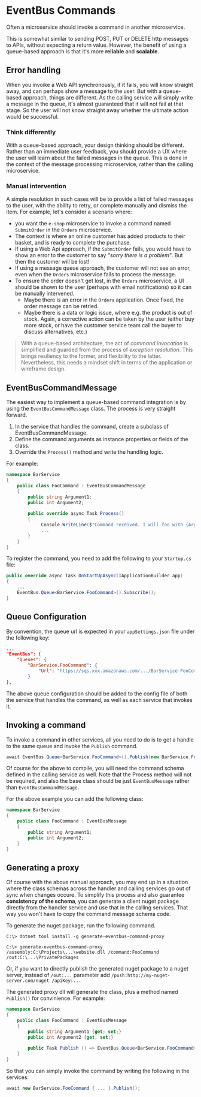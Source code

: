 # EventBus Commands

Often a microservice should invoke a command in another microservice.

This is somewhat similar to sending POST, PUT or DELETE http messages to APIs, without expecting a return value.
However, the benefit of using a queue-based approach is that it's more **reliable** and **scalable**.

## Error handling
When you invoike a Web API synchronously, if it fails, you will know straight away, and can perhaps show a message to the user.
But with a queue-based approach, things are different. As the calling service will simply write a message in the queue, it's almost guaranteed that it will not fail at that stage. So the user will not know straight away whether the ultimate action would be successful.

### Think differently
With a queue-based approach, your design thinking should be different. Rather than an immediate user feedback, you should provide a UX where the user will learn about the failed messages in the queue. This is done in the context of the message processing microservice, rather than the calling microservice.

### Manual intervention
A simple resolution in such cases will be to provide a list of failed messages to the user, with the ability to retry, or complete manually and dismiss the item. For example, let's consider a scenario where:

- you want the `e-shop` microservice to invoke a command named `SubmitOrder` in the `Orders` microservice.
- The context is where an online customer has added products to their basket, and is ready to complete the purchase.
- If using a Web Api approach, if the `SubmitOrder` fails, you would have to show an error to the customer to say *"sorry there is a problem"*. But then the customer will be lost!
- If using a message queue approach, the customer will not see an error, even when the `Orders` microservice fails to process the message.
- To ensure the order doesn't get lost, in the `Orders` microservice, a UI should be shown to the user (perhaps with email notifications) so it can be manually intervened. 
  - Maybe there is an error in the `Orders` application. Once fixed, the order message can be retried.
  - Maybe there is a data or logic issue, where e.g. the product is out of stock. Again, a corrective action can be taken by the user (either buy more stock, or have the customer service team call the buyer to discuss alternatives, etc.)

> With a queue-based architecture, the act of *command invocation* is simplified and guarded from the process of *exception resolution*. This brings resiliency to the former, and flexibility to the latter. Nevertheless, this needs a mindset shift in terms of the application or wireframe design.


## EventBusCommandMessage
The easiest way to implement a queue-based command integration is by using the `EventBusCommandMessage` class.
The process is very straight forward.

1. In the service that handles the command, create a subclass of EventBusCommandMessage.
1. Define the command arguments as instance properties or fields of the class.
1. Override the `Process()` method and write the handling logic.

For example:
```csharp
namespace BarService
{
    public class FooCommand : EventBusCommandMessage
    {
        public string Argument1;
        public int Argument2;
        
        public override async Task Process()
        {
             Console.WriteLine($"Command received. I will foo with {Argument1} and {Argument2}.");
             ...
        }
    }
}
```
To register the command, you need to add the following to your `Startup.cs` file:
```csharp
public override async Task OnStartUpAsync(IApplicationBuilder app)
{
    ...
    EventBus.Queue<BarService.FooCommand>().Subscribe();
}
```

## Queue Configuration
By convention, the queue url is expected in your `appSettings.json` file under the following key:
```json
...
"EventBus": {
    "Queues": {
        "BarService.FooCommand": {
            "Url": "https://sqs.xxx.amazonaws.com/.../BarService-FooCommand"
        }
},
```
The above queue configuration should be added to the config file of both the service that handles the command, as well as each service that invokes it.

## Invoking a command
To invoke a command in other services, all you need to do is to get a handle to the same queue and invoke the `Publish` command.
```csharp
await EventBus.Queue<BarService.FooCommand>().Publish(new BarService.FooCommand { ... });
```
Of course for the above to compile, you will need the command schema defined in the calling service as well. Note that the Process method will not be required, and also the base class should be just `EventBusMessage` rather than `EventBusCommandMessage`.

For the above example you can add the following class:
```csharp
namespace BarService
{
    public class FooCommand : EventBusMessage
    {
        public string Argument1;
        public int Argument2;
    }
}
```

## Generating a proxy
Of course with the above manual approach, you may end up in a situation where the class schemas across the handler and calling services go out of sync when changes occure. To simplify this process and also guarantee **consistency of the schema**, you can generate a client nuget package directly from the handler service and use that in the calling services. That way you won't have to copy the command message schema code.

To generate the nuget package, run the following command.
```
C:\> dotnet tool install -g generate-eventbus-command-proxy

C:\> generate-eventbus-command-proxy /assembly:C:\Projects\...\website.dll /command:FooCommand /out:C:\...\PrivatePackages
```
Or, if you want to directly publish the generated nuget package to a nuget server, instead of `/out:...` parameter add `/push:http://my-nuget-server.com/nuget /apiKey:...`

The generated proxy dll will generate the class, plus a method named `Publish()` for convinience. For example:
```csharp
namespace BarService
{
    public class FooCommand : EventBusMessage
    {
        public string Argument1 {get; set;}
        public int Argument2 {get; set;}
        
        public Task Publish () => EventBus.Queue<BarService.FooCommand>().Publish(this);
    }
}
```
So that you can simply invoke the command by writing the following in the services:
```csharp
await new BarService.FooCommand { ... }.Publish();
```
